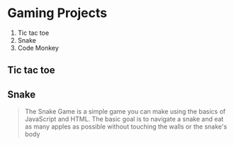 # Gaming Projects

1. Tic tac toe
2. Snake
3. Code Monkey

## Tic tac toe



## Snake
> The Snake Game is a simple game you can make using the basics of JavaScript and HTML. 
> The basic goal is to navigate a snake and eat as many apples as possible without touching the walls or the snake's body

